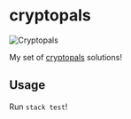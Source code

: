 # cryptopals

![Cryptopals](https://github.com/eXenon/cryptopals-haskell/actions/workflows/cryptopals.yml/badge.svg)

My set of [cryptopals](https://cryptopals.com) solutions!

## Usage

Run `stack test`!
